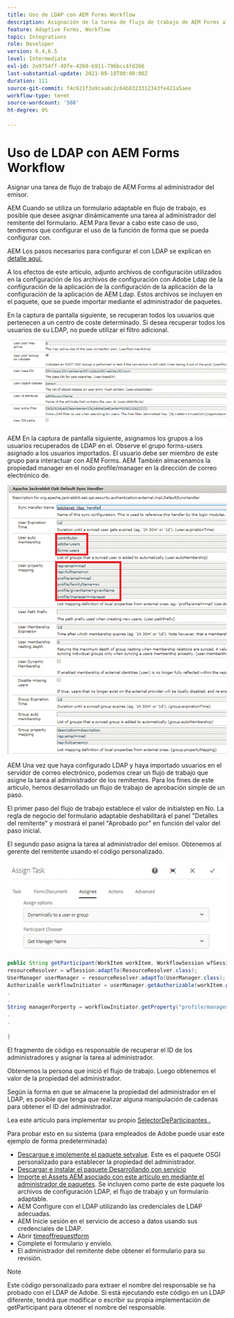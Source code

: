 ```yaml
---
title: Uso de LDAP con AEM Forms Workflow
description: Asignación de la tarea de flujo de trabajo de AEM Forms al responsable del emisor
feature: Adaptive Forms, Workflow
topic: Integrations
role: Developer
version: 6.4,6.5
level: Intermediate
exl-id: 2e9754ff-49fe-4260-b911-796bcc4fd266
last-substantial-update: 2021-09-18T00:00:00Z
duration: 111
source-git-commit: f4c621f3a9caa8c2c64b8323312343fe421a5aee
workflow-type: tm+mt
source-wordcount: '508'
ht-degree: 0%

---
```


# Uso de LDAP con AEM Forms Workflow

Asignar una tarea de flujo de trabajo de AEM Forms al administrador del emisor.

AEM Cuando se utiliza un formulario adaptable en flujo de trabajo, es posible que desee asignar dinámicamente una tarea al administrador del remitente del formulario. AEM Para llevar a cabo este caso de uso, tendremos que configurar el uso de la función de forma que se pueda configurar con.

AEM Los pasos necesarios para configurar el con LDAP se explican en [detalle aquí.](https://helpx.adobe.com/experience-manager/6-5/sites/administering/using/ldap-config.html)

A los efectos de este artículo, adjunto archivos de configuración utilizados en la configuración de los archivos de configuración con Adobe Ldap de la configuración de la aplicación de la configuración de la aplicación de la configuración de la aplicación de AEM Ldap. Estos archivos se incluyen en el paquete, que se puede importar mediante el administrador de paquetes.

En la captura de pantalla siguiente, se recuperan todos los usuarios que pertenecen a un centro de coste determinado. Si desea recuperar todos los usuarios de su LDAP, no puede utilizar el filtro adicional.

![Configuración LDAP](assets/costcenterldap.gif)

AEM En la captura de pantalla siguiente, asignamos los grupos a los usuarios recuperados de LDAP en el. Observe el grupo forms-users asignado a los usuarios importados. El usuario debe ser miembro de este grupo para interactuar con AEM Forms. AEM También almacenamos la propiedad manager en el nodo profile/manager en la dirección de correo electrónico de.

![Sincronizador](assets/synchandler.gif)

AEM Una vez que haya configurado LDAP y haya importado usuarios en el servidor de correo electrónico, podemos crear un flujo de trabajo que asigne la tarea al administrador de los remitentes. Para los fines de este artículo, hemos desarrollado un flujo de trabajo de aprobación simple de un paso.

El primer paso del flujo de trabajo establece el valor de initialstep en No. La regla de negocio del formulario adaptable deshabilitará el panel &quot;Detalles del remitente&quot; y mostrará el panel &quot;Aprobado por&quot; en función del valor del paso inicial.

El segundo paso asigna la tarea al administrador del emisor. Obtenemos al gerente del remitente usando el código personalizado.

![Asignar tarea](assets/assigntask.gif)

```java
public String getParticipant(WorkItem workItem, WorkflowSession wfSession, MetaDataMap arg2) throws WorkflowException{
resourceResolver = wfSession.adaptTo(ResourceResolver.class);
UserManager userManager = resourceResolver.adaptTo(UserManager.class);
Authorizable workflowInitiator = userManager.getAuthorizable(workItem.getWorkflow().getInitiator());
.
.
String managerPorperty = workflowInitiator.getProperty("profile/manager")[0].getString();
.
.

}
```

El fragmento de código es responsable de recuperar el ID de los administradores y asignar la tarea al administrador.

Obtenemos la persona que inició el flujo de trabajo. Luego obtenemos el valor de la propiedad del administrador.

Según la forma en que se almacene la propiedad del administrador en el LDAP, es posible que tenga que realizar alguna manipulación de cadenas para obtener el ID del administrador.

Lea este artículo para implementar su propio [SelectorDeParticipantes .](https://helpx.adobe.com/experience-manager/using/dynamic-steps.html)

Para probar esto en su sistema (para empleados de Adobe puede usar este ejemplo de forma predeterminada)

* [Descargue e implemente el paquete setvalue](/help/forms/assets/common-osgi-bundles/SetValueApp.core-1.0-SNAPSHOT.jar). Este es el paquete OSGI personalizado para establecer la propiedad del administrador.
* [Descargar e instalar el paquete Desarrollando con servicio](/help/forms/assets/common-osgi-bundles/DevelopingWithServiceUser.jar)
* [Importe el Assets AEM asociado con este artículo en mediante el administrador de paquetes](assets/aem-forms-ldap.zip). Se incluyen como parte de este paquete los archivos de configuración LDAP, el flujo de trabajo y un formulario adaptable.
* AEM Configure con el LDAP utilizando las credenciales de LDAP adecuadas.
* AEM Inicie sesión en el servicio de acceso a datos usando sus credenciales de LDAP.
* Abrir [timeoffrequestform](http://localhost:4502/content/dam/formsanddocuments/helpx/timeoffrequestform/jcr:content?wcmmode=disabled)
* Complete el formulario y envíelo.
* El administrador del remitente debe obtener el formulario para su revisión.

>[!NOTE]
>
>Este código personalizado para extraer el nombre del responsable se ha probado con el LDAP de Adobe. Si está ejecutando este código en un LDAP diferente, tendrá que modificar o escribir su propia implementación de getParticipant para obtener el nombre del responsable.
